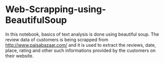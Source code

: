 # Web-Scrapping-using-BeautifulSoup

In this notebook, basics of text analysis is done using beautiful soup. The review data of customers is being scrapped from http://www.paisabazaar.com/ and it is used to extract the reviews, date, place, rating and other such informations provided by the customers on their website.
